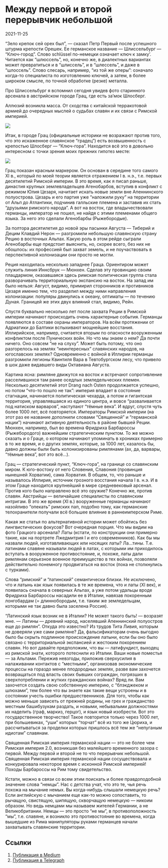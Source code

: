 # Между первой и второй перерывчик небольшой

<p class="text-end time-holder"><time>2021-11-25</time></p>

“Зело крепок сей орех был”, — сказал Петр Первый после успешного штурма
крепости Орешек. Ее германское название — Шлиссельбург — “Ключ-город”.
Слово schlüssel по-немецки означает ключ к замку’. Читается как
“шлюссель”, но, конечно же, в диалектных вариантах может превратиться и
в “шлиссель”, и в “шлессель”, и даже в “шлоссель”. Слово слесарь,
например, “из той же оперы”: означало когда-то специалиста по
изготовлению ключей, а затем, в более широком смысле, по точной
обработке (резке) металла.

Про Шлиссельбург я вспомнил сегодня увидев фото старинного арсенала в
австрийском городе Грац, где есть за’мок Шлосберг.

Аллюзий возникла масса. От сходства с китайской терракотовой армией до
очередных мыслей о судьбах славян и их связи с Римской империей.

![](content/img/RRNBHOt89L7kE-zK.jpg)  

Итак, в городе Грац (официальные историки не возражают против того, что
это искаженное славянское “градец”) есть возвышенность с крепостью
Шлосберг — “Ключ-гора”. Находится всё это в довольно интересном с точки
зрения моих прежних гипотез месте:

![](content/img/pwvXFlm5kimU9fFy.png)

Грац показан красным маркером. Он основан в середине того самого XI в.,
который по моей теории является отражением I в. н.э., т.е. первых
десятилетий Римской империи. В это время, как я писал раньше, династия
крупных землевладельцев Агенобарбов, вступив в конфликт с режимом Юлия
Цезаря, начитает искать новые земли вне Апеннинского полуострова.
Цезарь и его партия уже “наложили руку” на территории от Альп до
Атлантики, подчинив галльские племена и заставив их стать “друзьями
римского народа”. А вот на восток, где владычествовали германцы,
император не пошел, не найдя с этими племенами общего языка. За него
это сделали Агенобарбы (Рыжебородые).

За полтора десятилетия до новой эры пасынки Августа — Тиберий и Децим
Клавдий Нерон — разгромили небольшую славянскую страну Рецию в
восточных Альпах. Какую роль в этом рейде сыграли Агенобарбы еще
предстоит выяснить, но, скорее всего, без них не обошлось: их
профессией был захват земель, и не поучаствовать в перспективной
колонизации они просто не могли.

Реция находилась несколько западнее Граца. Ориентиром может служить
линия Иннсбрук — Мюнхен. Сделав эту провинцию своим плацдармом,
оказавшаяся здесь римская политическая группа стала разворачивать
территориальную экспансию на восток. На запад им было нельзя: Август,
видимо, примирил сторонников и противников Цезаря именно тем, что
разделил между ними направления колонизации: популяры двинулись к
океану, оптиматы — по течению Дуная. Границей же этих двух влияний
стал, видимо, Рейн.

Спустя буквально несколько лет после захвата Реции в Римской империи
начинают происходить очень характерные события. Германцы появляются в
составе охраны императоров. На всём протяжении от Адриатики до Балтики
вспыхивают мощнейшие восстания. Иллирийское, например, считается вторым
по опасности вооруженным конфликтом после Пунических войн. Но что мы
знаем о нем? Да почти ничего. Оно совсем “не на слуху”. Может быть
потому, что оно разгорелось на землях “неинтересных” славянских
народов, на югославских землях? Одновременно с войной в Иллирии
германцы разгромили легионы Квинтиля Вара в Тевтобургском лесу, что
привело в шок даже видавшего виды Октавиана Августа.

Картина ясна: римляне движутся на восток и встречают сопротивление
расселившихся там ранее оседлых земледельческих племен. Несколько
десятилетий этот Drang nach Osten продолжается успешно, но потом
“что-то пошло не так”: империя впадает в состояние стагнации,
начинается политическая чехарда, а потом и гигантская территория,
управлявшаяся из единого центра, и вовсе “разваливается под натиском
варваров”, наступают “тёмные века”. И вдруг, спустя чуть более 1000
лет, всё повторяется. Императоры Римской империи (на этот раз ее
название дополнили словами “Священной” и “германской нации”) начинают
активную деятельность в районе бывшей Реции. Мюнхен, например, был во
времена Фридриха Барбароссы (Рыжебородого) важнейшим стратегическим
пунктом. То же можно сказать и о Граце, о котором начинают упоминать в
хрониках примерно в то же время, и о других землях, которые, за 1000
лет, казалось бы, давно должны были быть колонизированы римлянами (ах,
да, варвары, “тёмные века”, вот это всё…).

Грац — стратегический пункт, “Ключ-гора”, на границе со славянским
миром. К юго-востоку от него Словения, Славония (провинция нынешней
Хорватии), сама Хорватия. В общем, то, что раньше и называлось Иллирия,
источник грозного восстания начала I в. н.э. И в этом Граце находится
крупнейший в мире средневековый арсенал. Против кого было направлено
всё это оружие? Конечно же, против славян. Австрийцы — величайшие
специалисты по славянским интригам. В это же время (XI в.) вооруженные
германцы начинают назойливо “опекать” римских пап, подобно тому, как
германские телохранители получали всё большее влияние в раннеимперском
Риме.

Какая же статья по альтернативной истории может обойтись без
лингвистических фокусов? Вот очередная порция. Что мы видим на фото
Грацкого арсенала? Латы (кстати, по конструкции они примерно такие, как
на портрете Лжедмитрия I и его современников). Как бы мы назвали людей,
изготавливающих или носящих латы? Ла…тины. Т.е. латинами славяне
называли людей в латах, с которыми им приходилось вступать в
вооруженное противостояние, и, похоже, латы дали римлянам серьезное
военное преимущество в тех войнах, позволяли действительно понемногу
продвигаться на восток (пока не столкнулись с турками).

Слова “римский” и “латинский” семантически близки. Не исключено, что и
латынь как язык появилась в те же времена, что и латы (XI век), и
появилась сначала в северных Альпах, а уже потом удальцы вроде Фридриха
Барбароссы насадили ее в Италии, навязав покоренным лонгобардам (=
длиннобородым, т.е. таким же земледельцам, которыми не так давно была
заселена Россия).

“Латинский язык возник не в Италии? Не может такого быть! — возразят
мне. — Латины — древний народ, населявший Апеннинский полуостров еще до
римлян”. Откуда это известно? Из трудов Тита Ливия, которым не доверяли
уже сами римляне? Да, фальсификаторам очень выгодно было бы скрыть
подлинное происхождение латыни, если бы оно было связано с
территориальной экспансией и жестоким покорением славян. Но вот давайте
предположим, что вы — латифундист, выходец из римской знати, которого
потеснили из Италии. Ваши новые поместья — за Альпами. Пережив
невзгоды, приложив сверхусилия в налаживании контактов с “местными”,
организовав экономические процессы на гораздо менее плодородных землях,
разве вам захочется возвращаться под власть своих бывших сограждан,
погрязших в сверхпотреблении и жутких гражданских войнах? Вряд ли. Вам
захочется создать свою собственную империю, с “блэкджеком и шлюхами”,
тем более что вы знаете как такие вещи устроены и в состоянии учесть
ошибки предшественников. Для того, чтобы как можно меньше зависеть от
прежней родины, не грех и гражданство местным башибузукам раздать, и
новыми, небывалыми должностями их наделить (граф, маркиз, герцог), и
язык новый изобрести. Вот это государственное творчество! Такое
повторится только через 1000 лет, при большевиках, “уши” которых
“торчат” всё из того же Цюриха, и рассчитываться за проделки которых
пришлось всё тем же “непуганым идиотам” славянам.

Священная Римская империя германской нации — это не более чем Римская
империя 2.0, возникшая без малейшего временного зазора с первой. Между
первой и второй не то что перерывчик небольшой. Священная Римская
империя германской нации сосуществовала и конкурировала некоторое время
с исконной Римской империей! Походы Барбароссы на Рим тому
свидетельство.

Кстати, можно в связи со всем этим поискать и более правдоподобной
значение слова “немцы”. Нас с детства учат, что это те, чья речь похожа
на мычание немых. Вы когда-нибудь слышали немецкую речь? Если
английскую с мычанием еще как-то можно сопоставить, то рычащую,
свистящую, шипящую, скворчащую немецкую — никоим образом. Но ведь
немцами мы называем жителей Германии, а не Великобритании. Немцы — это
просто “не мы”, в противоположность “мы”, т.е. славяне, и возникло это
противостояние во времена, когда вышедшие из Рима манипуляторы руками
германцев начали захватывать славянские территории.

## Ссылки

1. [Публикация в Medium](https://yababay.medium.com/между-первой-и-второй-перерывчик-небольшой-2adb5ab279d3)
1. [Публикация в Telegraph](https://telegra.ph/Mezhdu-pervoj-i-vtoroj-pereryvchik-nebolshoj-11-25)
